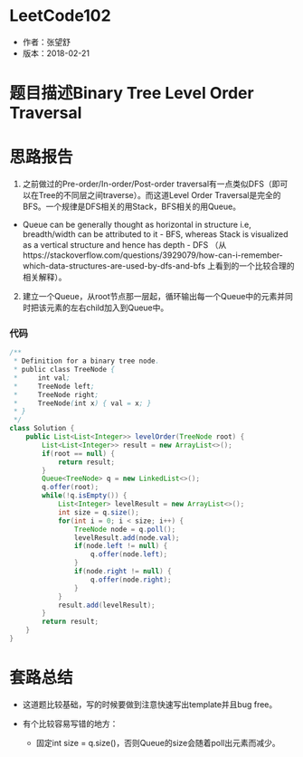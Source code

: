 # LeetCode102
* 作者：张望舒
* 版本：2018-02-21

# 题目描述Binary Tree Level Order Traversal


# 思路报告
1. 之前做过的Pre-order/In-order/Post-order traversal有一点类似DFS（即可以在Tree的不同层之间traverse）。而这道Level Order Traversal是完全的BFS。一个规律是DFS相关的用Stack，BFS相关的用Queue。

  * Queue can be generally thought as horizontal in structure i.e, breadth/width can be attributed to it - BFS, whereas Stack is visualized as a vertical structure and hence has depth - DFS （从https://stackoverflow.com/questions/3929079/how-can-i-remember-which-data-structures-are-used-by-dfs-and-bfs 上看到的一个比较合理的相关解释）。

2. 建立一个Queue，从root节点那一层起，循环输出每一个Queue中的元素并同时把该元素的左右child加入到Queue中。

### 代码

```Java
/**
 * Definition for a binary tree node.
 * public class TreeNode {
 *     int val;
 *     TreeNode left;
 *     TreeNode right;
 *     TreeNode(int x) { val = x; }
 * }
 */
class Solution {
    public List<List<Integer>> levelOrder(TreeNode root) {
        List<List<Integer>> result = new ArrayList<>();
        if(root == null) {
            return result;
        }
        Queue<TreeNode> q = new LinkedList<>();
        q.offer(root);
        while(!q.isEmpty()) {
            List<Integer> levelResult = new ArrayList<>();
            int size = q.size();
            for(int i = 0; i < size; i++) {
                TreeNode node = q.poll();
                levelResult.add(node.val);
                if(node.left != null) {
                    q.offer(node.left);
                }
                if(node.right != null) {
                    q.offer(node.right);
                }
            }
            result.add(levelResult);
        }
        return result;
    }
}
```


# 套路总结

* 这道题比较基础，写的时候要做到注意快速写出template并且bug free。
* 有个比较容易写错的地方：

  * 固定int size = q.size()，否则Queue的size会随着poll出元素而减少。

